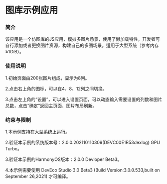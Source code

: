 # 图库示例应用<a name="ZH-CN_TOPIC_0000001113461652"></a>

### 简介

该应用是一个仿图库的JS应用，模拟多图片场景，使用了懒加载特性，开发者可自行添加或者更换图片资源，构建自己的多图场景。适用于大型系统（参考内存≥1GiB）。

### 使用说明

1.初始页面由200张图片组成，显示为8列。

2.点击右上角的图标，可以在4、8、12列之间切换。

3.点击左上角的“设置”，可以进入设置页面，可以动态输入需要设置的列数和图片总数，点击“确定”返回主页面，图片布局刷新。

### 约束与限制

1.本示例支持在大型系统上运行。

2.验证本示例的系统版本号：2.0.0.202110110309(DEVC00E1R53dexlog) GPU Turbo。

3.验证本示例的HarmonyOS版本：2.0.0 Devloper Beta3。

4.本示例需要使用 DevEco Studio 3.0 Beta3 (Build Version:3.0.0.533,built on September 26,2021) 才可编译。
